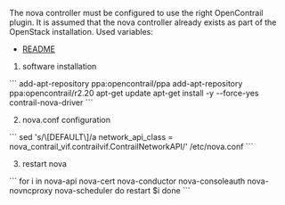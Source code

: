 The nova controller must be configured to use the right OpenContrail plugin. It is assumed that the nova controller already exists as part of the OpenStack installation. Used variables:
* [README](https://github.com/michaelhenkel/dockstack/blob/master/manual/README.md)

<ol>
<li>software installation</li>
</ol>
```
add-apt-repository ppa:opencontrail/ppa
add-apt-repository ppa:opencontrail/r2.20
apt-get update
apt-get install -y --force-yes contrail-nova-driver
```

<ol start=2>
<li>nova.conf configuration</li>
</ol>
```
sed 's/\[DEFAULT\]/a network_api_class = nova_contrail_vif.contrailvif.ContrailNetworkAPI/' /etc/nova.conf
```

<ol start=3>
<li>restart nova</li>
</ol>
```
for i in nova-api nova-cert nova-conductor nova-consoleauth nova-novncproxy nova-scheduler
do
  restart $i
done
```
